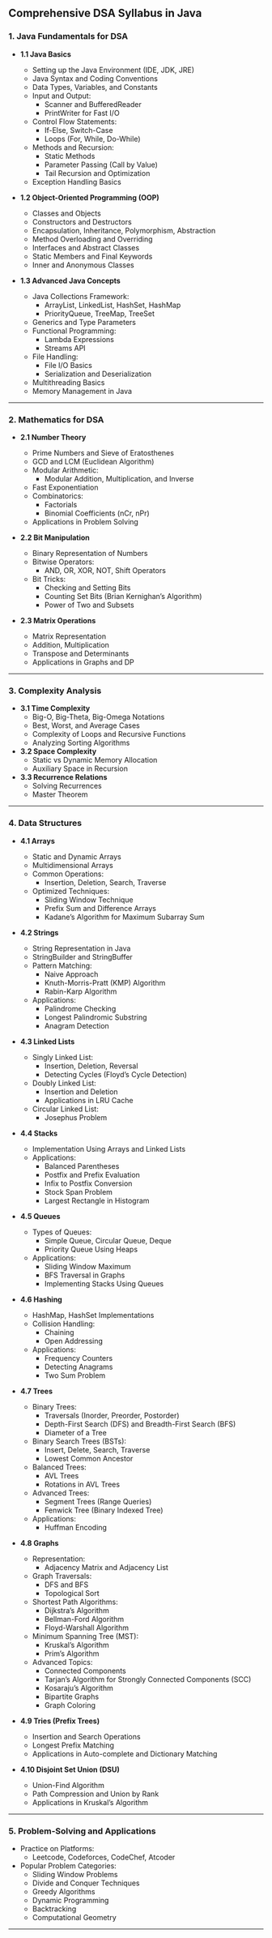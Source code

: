 ## **Comprehensive DSA Syllabus in Java**

### **1. Java Fundamentals for DSA**
- **1.1 Java Basics**
  - Setting up the Java Environment (IDE, JDK, JRE)
  - Java Syntax and Coding Conventions
  - Data Types, Variables, and Constants
  - Input and Output:
    - Scanner and BufferedReader
    - PrintWriter for Fast I/O
  - Control Flow Statements:
    - If-Else, Switch-Case
    - Loops (For, While, Do-While)
  - Methods and Recursion:
    - Static Methods
    - Parameter Passing (Call by Value)
    - Tail Recursion and Optimization
  - Exception Handling Basics

- **1.2 Object-Oriented Programming (OOP)**
  - Classes and Objects
  - Constructors and Destructors
  - Encapsulation, Inheritance, Polymorphism, Abstraction
  - Method Overloading and Overriding
  - Interfaces and Abstract Classes
  - Static Members and Final Keywords
  - Inner and Anonymous Classes

- **1.3 Advanced Java Concepts**
  - Java Collections Framework:
    - ArrayList, LinkedList, HashSet, HashMap
    - PriorityQueue, TreeMap, TreeSet
  - Generics and Type Parameters
  - Functional Programming:
    - Lambda Expressions
    - Streams API
  - File Handling:
    - File I/O Basics
    - Serialization and Deserialization
  - Multithreading Basics
  - Memory Management in Java

---

### **2. Mathematics for DSA**
- **2.1 Number Theory**
  - Prime Numbers and Sieve of Eratosthenes
  - GCD and LCM (Euclidean Algorithm)
  - Modular Arithmetic:
    - Modular Addition, Multiplication, and Inverse
  - Fast Exponentiation
  - Combinatorics:
    - Factorials
    - Binomial Coefficients (nCr, nPr)
  - Applications in Problem Solving

- **2.2 Bit Manipulation**
  - Binary Representation of Numbers
  - Bitwise Operators:
    - AND, OR, XOR, NOT, Shift Operators
  - Bit Tricks:
    - Checking and Setting Bits
    - Counting Set Bits (Brian Kernighan’s Algorithm)
    - Power of Two and Subsets

- **2.3 Matrix Operations**
  - Matrix Representation
  - Addition, Multiplication
  - Transpose and Determinants
  - Applications in Graphs and DP

---

### **3. Complexity Analysis**
- **3.1 Time Complexity**
  - Big-O, Big-Theta, Big-Omega Notations
  - Best, Worst, and Average Cases
  - Complexity of Loops and Recursive Functions
  - Analyzing Sorting Algorithms
- **3.2 Space Complexity**
  - Static vs Dynamic Memory Allocation
  - Auxiliary Space in Recursion
- **3.3 Recurrence Relations**
  - Solving Recurrences
  - Master Theorem

---

### **4. Data Structures**
- **4.1 Arrays**
  - Static and Dynamic Arrays
  - Multidimensional Arrays
  - Common Operations:
    - Insertion, Deletion, Search, Traverse
  - Optimized Techniques:
    - Sliding Window Technique
    - Prefix Sum and Difference Arrays
    - Kadane’s Algorithm for Maximum Subarray Sum

- **4.2 Strings**
  - String Representation in Java
  - StringBuilder and StringBuffer
  - Pattern Matching:
    - Naive Approach
    - Knuth-Morris-Pratt (KMP) Algorithm
    - Rabin-Karp Algorithm
  - Applications:
    - Palindrome Checking
    - Longest Palindromic Substring
    - Anagram Detection

- **4.3 Linked Lists**
  - Singly Linked List:
    - Insertion, Deletion, Reversal
    - Detecting Cycles (Floyd’s Cycle Detection)
  - Doubly Linked List:
    - Insertion and Deletion
    - Applications in LRU Cache
  - Circular Linked List:
    - Josephus Problem

- **4.4 Stacks**
  - Implementation Using Arrays and Linked Lists
  - Applications:
    - Balanced Parentheses
    - Postfix and Prefix Evaluation
    - Infix to Postfix Conversion
    - Stock Span Problem
    - Largest Rectangle in Histogram

- **4.5 Queues**
  - Types of Queues:
    - Simple Queue, Circular Queue, Deque
    - Priority Queue Using Heaps
  - Applications:
    - Sliding Window Maximum
    - BFS Traversal in Graphs
    - Implementing Stacks Using Queues

- **4.6 Hashing**
  - HashMap, HashSet Implementations
  - Collision Handling:
    - Chaining
    - Open Addressing
  - Applications:
    - Frequency Counters
    - Detecting Anagrams
    - Two Sum Problem

- **4.7 Trees**
  - Binary Trees:
    - Traversals (Inorder, Preorder, Postorder)
    - Depth-First Search (DFS) and Breadth-First Search (BFS)
    - Diameter of a Tree
  - Binary Search Trees (BSTs):
    - Insert, Delete, Search, Traverse
    - Lowest Common Ancestor
  - Balanced Trees:
    - AVL Trees
    - Rotations in AVL Trees
  - Advanced Trees:
    - Segment Trees (Range Queries)
    - Fenwick Tree (Binary Indexed Tree)
  - Applications:
    - Huffman Encoding

- **4.8 Graphs**
  - Representation:
    - Adjacency Matrix and Adjacency List
  - Graph Traversals:
    - DFS and BFS
    - Topological Sort
  - Shortest Path Algorithms:
    - Dijkstra’s Algorithm
    - Bellman-Ford Algorithm
    - Floyd-Warshall Algorithm
  - Minimum Spanning Tree (MST):
    - Kruskal’s Algorithm
    - Prim’s Algorithm
  - Advanced Topics:
    - Connected Components
    - Tarjan’s Algorithm for Strongly Connected Components (SCC)
    - Kosaraju’s Algorithm
    - Bipartite Graphs
    - Graph Coloring

- **4.9 Tries (Prefix Trees)**
  - Insertion and Search Operations
  - Longest Prefix Matching
  - Applications in Auto-complete and Dictionary Matching

- **4.10 Disjoint Set Union (DSU)**
  - Union-Find Algorithm
  - Path Compression and Union by Rank
  - Applications in Kruskal’s Algorithm

---

### **5. Problem-Solving and Applications**
- Practice on Platforms:
  - Leetcode, Codeforces, CodeChef, Atcoder
- Popular Problem Categories:
  - Sliding Window Problems
  - Divide and Conquer Techniques
  - Greedy Algorithms
  - Dynamic Programming
  - Backtracking
  - Computational Geometry

---
